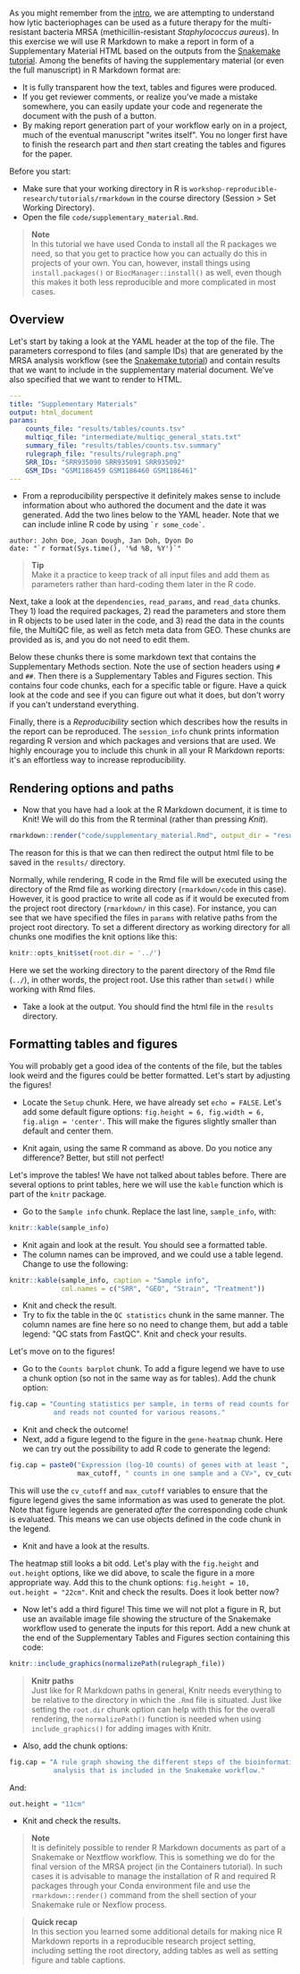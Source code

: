 As you might remember from the [intro](introduction), we are attempting to
understand how lytic bacteriophages can be used as a future therapy for the
multi-resistant bacteria MRSA (methicillin-resistant _Staphylococcus aureus_).
In this exercise we will use R Markdown to make a report in form of
a Supplementary Material HTML based on the outputs from the [Snakemake
tutorial](snakemake-10-generalizing-workflows). Among the benefits of having
the supplementary material (or even the full manuscript) in R Markdown format
are:

* It is fully transparent how the text, tables and figures were produced.
* If you get reviewer comments, or realize you've made a mistake somewhere, you
  can easily update your code and regenerate the document with the push of
  a button.
* By making report generation part of your workflow early on in a project, much
  of the eventual manuscript "writes itself". You no longer first have to
  finish the research part and _then_ start creating the tables and figures for
  the paper.

Before you start:

* Make sure that your working directory in R is `workshop-reproducible-research/tutorials/rmarkdown` 
  in the course directory (Session > Set Working Directory).
* Open the file `code/supplementary_material.Rmd`.

> **Note** <br>
> In this tutorial we have used Conda to install all the R packages we need,
> so that you get to practice how you can actually do this in projects of your
> own. You can, however, install things using `install.packages()` or
> `BiocManager::install()` as well, even though this makes it both less
> reproducible and more complicated in most cases.

## Overview

Let's start by taking a look at the YAML header at the top of the file. The
parameters correspond to files (and sample IDs) that are generated by the MRSA
analysis workflow (see the [Snakemake tutorial](snakemake-10-generalizing-workflows))
and contain results that we want to include in the supplementary material
document. We've also specified that we want to render to HTML.

```yaml
---
title: "Supplementary Materials"
output: html_document
params:
    counts_file: "results/tables/counts.tsv"
    multiqc_file: "intermediate/multiqc_general_stats.txt"
    summary_file: "results/tables/counts.tsv.summary"
    rulegraph_file: "results/rulegraph.png"
    SRR_IDs: "SRR935090 SRR935091 SRR935092"
    GSM_IDs: "GSM1186459 GSM1186460 GSM1186461"
---
```

* From a reproducibility perspective it definitely makes sense to include
  information about who authored the document and the date it was generated.
  Add the two lines below to the YAML header. Note that we can include inline
  R code by using `` `r some_code` ``.

```
author: John Doe, Joan Dough, Jan Doh, Dyon Do
date: "`r format(Sys.time(), '%d %B, %Y')`"
```

> **Tip** <br>
> Make it a practice to keep track of all input files and add them as
> parameters rather than hard-coding them later in the R code.

Next, take a look at the `dependencies`, `read_params`, and `read_data` chunks.
They 1) load the required packages, 2) read the parameters and store them in
R objects to be used later in the code, and 3) read the data in the counts
file, the MultiQC file, as well as fetch meta data from GEO. These chunks are
provided as is, and you do not need to edit them.

Below these chunks there is some markdown text that contains the Supplementary
Methods section. Note the use of section headers using `#` and `##`. Then there
is a Supplementary Tables and Figures section. This contains four code chunks,
each for a specific table or figure. Have a quick look at the code and see if
you can figure out what it does, but don't worry if you can't understand
everything.

Finally, there is a *Reproducibility* section which describes how the results in
the report can be reproduced. The `session_info` chunk prints information
regarding R version and which packages and versions that are used. We highly
encourage you to include this chunk in all your R Markdown reports: it's an
effortless way to increase reproducibility.

## Rendering options and paths

* Now that you have had a look at the R Markdown document, it is time to Knit!
  We will do this from the R terminal (rather than pressing *Knit*).

```r
rmarkdown::render("code/supplementary_material.Rmd", output_dir = "results")
```

The reason for this is that we can then redirect the output html file to be
saved in the `results/` directory.

Normally, while rendering, R code in the Rmd file will be executed using the
directory of the Rmd file as working directory (`rmarkdown/code` in this case).
However, it is good practice to write all code as if it would be executed from
the project root directory (`rmarkdown/` in this case). For instance, you can
see that we have specified the files in `params` with relative paths from the
project root directory. To set a different directory as working directory for
all chunks one modifies the knit options like this:

```r
knitr::opts_knit$set(root.dir = '../')
```

Here we set the working directory to the parent directory of the Rmd file
(`../`), in other words, the project root. Use this rather than `setwd()` while
working with Rmd files.

* Take a look at the output. You should find the html file in the `results`
  directory.

## Formatting tables and figures

You will probably get a good idea of the contents of the file, but the tables
look weird and the figures could be better formatted. Let's start by adjusting
the figures!

* Locate the `Setup` chunk. Here, we have already set `echo = FALSE`. Let's add
  some default figure options: `fig.height = 6, fig.width = 6, fig.align
  = 'center'`. This will make the figures slightly smaller than default and
  center them.

* Knit again, using the same R command as above. Do you notice any difference?
  Better, but still not perfect!

Let's improve the tables! We have not talked about tables before. There are
several options to print tables, here we will use the `kable` function which is
part of the `knitr` package.

* Go to the `Sample info` chunk. Replace the last line, `sample_info`, with:

```r
knitr::kable(sample_info)
```

* Knit again and look at the result. You should see a formatted table.
* The column names can be improved, and we could use a table legend. Change to
  use the following:

```r
knitr::kable(sample_info, caption = "Sample info",
             col.names = c("SRR", "GEO", "Strain", "Treatment"))
```

* Knit and check the result.
* Try to fix the table in the `QC statistics` chunk in the same manner. The
  column names are fine here so no need to change them, but add a table legend:
  "QC stats from FastQC". Knit and check your results.

Let's move on to the figures!

* Go to the `Counts barplot` chunk. To add a figure legend we have to use
  a chunk option (so not in the same way as for tables). Add the chunk option:

```r
fig.cap = "Counting statistics per sample, in terms of read counts for genes
           and reads not counted for various reasons."
```

* Knit and check the outcome!
* Next, add a figure legend to the figure in the `gene-heatmap` chunk. Here we
  can try out the possibility to add R code to generate the legend:

```r
fig.cap = paste0("Expression (log-10 counts) of genes with at least ",
                 max_cutoff, " counts in one sample and a CV>", cv_cutoff, ".")
```

This will use the `cv_cutoff` and `max_cutoff` variables to ensure that the
figure legend gives the same information as was used to generate the plot. Note
that figure legends are generated *after* the corresponding code chunk is
evaluated. This means we can use objects defined in the code chunk in the
legend.

* Knit and have a look at the results.

The heatmap still looks a bit odd. Let's play with the `fig.height` and
`out.height` options, like we did above, to scale the figure in a more
appropriate way. Add this to the chunk options: `fig.height = 10,
out.height = "22cm"`. Knit and check the results. Does it look better now?

* Now let's add a third figure! This time we will not plot a figure in R, but
  use an available image file showing the structure of the Snakemake workflow
  used to generate the inputs for this report. Add a new chunk at the end of
  the Supplementary Tables and Figures section containing this code:

```r
knitr::include_graphics(normalizePath(rulegraph_file))
```

> **Knitr paths** <br>
> Just like for R Markdown paths in general, Knitr needs everything to be
> relative to the directory in which the `.Rmd` file is situated. Just like
> setting the `root.dir` chunk option can help with this for the overall
> rendering, the `normalizePath()` function is needed when using
> `include_graphics()` for adding images with Knitr.

* Also, add the chunk options:

```r
fig.cap = "A rule graph showing the different steps of the bioinformatic
           analysis that is included in the Snakemake workflow."
```

And:

```r
out.height = "11cm"
```

* Knit and check the results.

> **Note** <br>
> It is definitely possible to render R Markdown documents as part of
> a Snakemake or Nextflow workflow. This is something we do for the final
> version of the MRSA project (in the Containers tutorial). In such cases it is
> advisable to manage the installation of R and required R packages through
> your Conda environment file and use the `rmarkdown::render()` command from
> the shell section of your Snakemake rule or Nexflow process.

> **Quick recap** <br>
> In this section you learned some additional details for making nice
> R Markdown reports in a reproducible research project setting, including
> setting the root directory, adding tables as well as setting figure and
> table captions.
